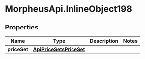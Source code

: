 # MorpheusApi.InlineObject198

## Properties

Name | Type | Description | Notes
------------ | ------------- | ------------- | -------------
**priceSet** | [**ApiPriceSetsPriceSet**](ApiPriceSetsPriceSet.md) |  | 


